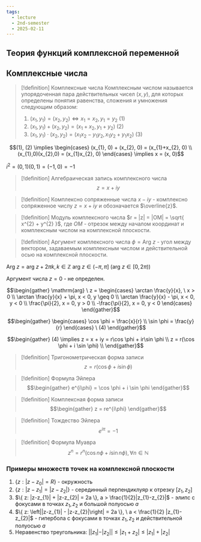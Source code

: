 ```yaml
---
tags:
  - lecture
  - 2nd-semester
  - 2025-02-11
---
```


## Теория функций комплексной переменной

## Комплексные числа

> [!definition] Комплексные числа
> Комплексным числом называется упорядоченная пара действительных чисел $(x, y)$, для которых определены понятия равенства, сложения и умножения следующим образом:
> 1. $(x_{1}, y_{1}) = (x_{2}, y_{2}) \iff x_{1} = x_{2}, y_{1} = y_{2} \ (1)$ 
> 2. $(x_{1}, y_{1}) + (x_{2}, y_{2}) = (x_{1}+ x_{2}, y_{1}+y_{2}) \ (2)$
> 3. $(x_{1}, y_{1})\cdot (x_{2}, y_{2}) = (x_{1}x_{2} - y_{1}y_{2}, x_{1}y_{2} + y_{1}x_{2}) \ (3)$

$$(1), (2) \implies \begin{cases}
(x_{1}, 0) + (x_{2}, 0) = (x_{1}+x_{2}, 0) \\
(x_{1},0)(x_{2},0) = (x_{1}x_{2}, 0)
\end{cases} \implies x = (x, 0)$$

$i^{2} = (0,1)(0,1) = (-1, 0) = -1$

> [!definition] Алгебраическая запись комплексного числа
> $$z = x + iy$$

> [!definition] Комплексно сопряженные числа
> $x-iy$ - комплексно сопряженное числу $z = x + iy$ и обозначается $\overline{z}$.

> [!definition] Модуль комплексного числа
> $r = |z| = |OM| = \sqrt{ x^{2} + y^{2} }$, где $OM$ - отрезок между началом координат и комплексным числом на комплексной плоскости.

> [!definition] Аргумент комплексного числа
> $\phi = \mathrm{Arg} \ z$ - угол между вектором, задаваемым комплексным числом и действительной осью на комплексной плоскости.

$\mathrm{Arg} \ z = \mathrm{arg} \ z +2\pi k, k \in \mathbb{Z}$
$\mathrm{arg} \ z \in (-\pi, \pi] \ (\mathrm{arg} \ z \in [0, 2\pi))$

Аргумент числа $z = 0$ - не определен.

$$\begin{gather}
\mathrm{arg} \ z = \begin{cases}
\arctan \frac{y}{x}, \ x > 0 \\
\arctan \frac{y}{x} + \pi, x < 0, y \geq 0 \\
\arctan \frac{y}{x} - \pi, x < 0, y < 0 \\
\frac{\pi}{2}, x = 0, y > 0 \\
-\frac{\pi}{2}, x = 0, y < 0
\end{cases}
\end{gather}$$

$$\begin{gather}
\begin{cases}
\cos \phi = \frac{x}{r} \\
\sin \phi = \frac{y}{r}
\end{cases} \ (4)
\end{gather}$$

$$\begin{gather}
(4) \implies z = x + iy = r\cos \phi + ir\sin \phi  \\
z = r(\cos \phi + i \sin \phi) \\
\end{gather}$$

> [!definition] Тригонометрическая форма записи
> $$z = r(\cos \phi + i\sin \phi)$$


> [!definition] Формула Эйлера
> $$\begin{gather}
e^{i\phi} = \cos \phi + i \sin \phi
\end{gather}$$

> [!definition] Комплексная форма записи
> $$\begin{gather}
z = re^{i\phi}
\end{gather}$$

> [!definition] Тождество Эйлера
> $$e^{i\pi} = -1$$

> [!definition] Формула Муавра
> $$z^{n} = r^{n}(\cos n\phi + i\sin n\phi), \forall n \in \mathbb{N}$$

### Примеры множеств точек на комплексной плоскости

1. $\{ z: |z - z_{0}| = R \}$ - окружность
2. $\{ z: |z-z_{1}| = |z - z_{2}| \}$ - серединный перпендиклуяр к отрезку $[z_{1}, z_{2}]$
3. $\{ z: |z-z_{1}| + |z-z_{2}| = 2a \}, a > \frac{1}{2}|z_{1}-z_{2}|$ - элипс с фокусами в точках $z_{1}, z_{2}$ и большой полуосью $a$
4. $\{ z: \left||z-z_{1}| - |z-z_{2}|\right| = 2a \}, \ a < \frac{1}{2} |z_{1}-z_{2}|$ - гипербола с фокусами в точках $z_{1}, z_{2}$ и действительной полуосью $a$
5. Неравенство треугольника: $||z_{1}| - |z_{2}|| \leq |z_{1}+z_{2}| \leq |z_{1}| + |z_{2}|$

